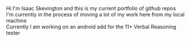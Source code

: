 Hi I'm Isaac Skevington and this is my current portfolio of github repos  
I'm currently in the process of moving a lot of my work here from my local machine  
Currently I am working on an android add for the 11+ Verbal Reasoning tester  
